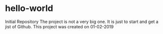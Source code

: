 # hello-world
Initial Repository
The project is not a very big one. It is just to start and get a jist of Github.
This project was created on 01-02-2019
